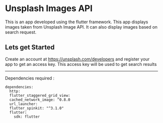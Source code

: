 # Unsplash Images API

This is an app developed using the flutter framework. This app displays images taken from Unsplash Image API. It can also display images based on search request.

## Lets get Started

Create an account at https://unsplash.com/developers and register your app to get an access key.
This access key will be used to get search results

---
Dependencies required : 
```
dependencies:
  http:
  flutter_staggered_grid_view:
  cached_network_image: ^0.8.0
  url_launcher:
  flutter_spinkit: "^3.1.0"
  flutter:
    sdk: flutter
```

